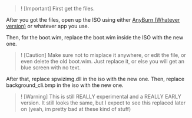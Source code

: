 > ! [Important]
> First get the files.

After you got the files, open up the ISO using either [AnyBurn (Whatever version)](https://www.anyburn.com/download.php) or whatever app you use.

Then, for the boot.wim, replace the boot.wim inside the ISO with the new one.
> ! [Caution]
> Make sure not to misplace it anywhere, or edit the file, or even delete the old boot.wim. Just replace it, or else you will get an blue screen with no text.

After that, replace spwizimg.dll in the iso with the new one.
Then, replace background_cli.bmp in the iso with the new one.

> ! [Warning]
> This is still REALLY experimental and a REALLY EARLY version. It still looks the same, but I expect to see this replaced later on (yeah, im pretty bad at these kind of stuff)


